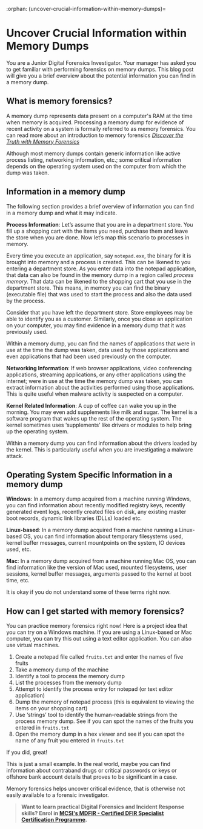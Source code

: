 :orphan:
(uncover-crucial-information-within-memory-dumps)=
# Uncover Crucial Information within Memory Dumps
You are a Junior Digital Forensics Investigator. Your manager has asked you to get familiar with performing forensics on memory dumps. This blog post will give you a brief overview about the potential information you can find in a memory dump.

## What is memory forensics?

A memory dump represents data present on a computer's RAM at the time when memory is acquired. Processing a memory dump for evidence of recent activity on a system is formally referred to as memory forensics. You can read more about an introduction to memory forensics *[Discover the Truth with Memory Forensics](discover-the-truth-with-memory-forensics)*

Although most memory dumps contain generic information like active process listing, networking information, etc.; some critical information depends on the operating system used on the computer from which the dump was taken.

## Information in a memory dump

The following section provides a brief overview of information you can find in a memory dump and what it may indicate.

**Process Information**: Let’s assume that you are in a department store. You fill up a shopping cart with the items you need, purchase them and leave the store when you are done. Now let’s map this scenario to processes in memory. 

Every time you execute an application, say `notepad.exe`, the binary for it is brought into memory and a process is created. This can be likened to you entering a department store. As you enter data into the notepad application, that data can also be found in the memory dump in a region called *process memory*. That data can be likened to the shopping cart that you use in the department store. This means, in memory you can find the binary (executable file) that was used to start the process and also the data used by the process. 

Consider that you have left the department store. Store employees may be able to identify you as a customer. Similarly, once you close an application on your computer, you may find evidence in a memory dump that it was previously used. 

Within a memory dump, you can find the names of applications that were in use at the time the dump was taken, data used by those applications and even applications that had been used previously on the computer.

**Networking Information**: If web browser applications, video conferencing applications, streaming applications, or any other applications using the internet; were in use at the time the memory dump was taken, you can extract information about the activities performed using those applications. This is quite useful when malware activity is suspected on a computer.

**Kernel Related Information**: A cup of coffee can wake you up in the morning. You may even add supplements like milk and sugar. The kernel is a software program that wakes up the rest of the operating system. The kernel sometimes uses ‘supplements’ like drivers or modules to help bring up the operating system. 

Within a memory dump you can find information about the drivers loaded by the kernel. This is particularly useful when you are investigating a malware attack.

## Operating System Specific Information in a memory dump

**Windows**: In a memory dump acquired from a machine running Windows, you can find information about recently modified registry keys, recently generated event logs, recently created files on disk, any existing master boot records, dynamic link libraries (DLLs) loaded etc.

**Linux-based**: In a memory dump acquired from a machine running a Linux-based OS, you can find information about temporary filesystems used, kernel buffer messages, current mountpoints on the system, IO devices used, etc.

**Mac**: In a memory dump acquired from a machine running Mac OS, you can find information like the version of Mac used, mounted filesystems, user sessions, kernel buffer messages, arguments passed to the kernel at boot time, etc.

It is okay if you do not understand some of these terms right now.

## How can I get started with memory forensics?

You can practice memory forensics right now! Here is a project idea that you can try on a Windows machine. If you are using a Linux-based or Mac computer, you can try this out using a text editor application. You can also use virtual machines.

1. Create a notepad file called `fruits.txt` and enter the names of five fruits
2. Take a memory dump of the machine
3. Identify a tool to process the memory dump
4. List the processes from the memory dump
5. Attempt to identify the process entry for notepad (or text editor application)
6. Dump the memory of notepad process (this is equivalent to viewing the items on your shopping cart)
7. Use ‘strings’ tool to identify the human-readable strings from the process memory dump. See if you can spot the names of the fruits you entered in `fruits.txt`
8. Open the memory dump in a hex viewer and see if you can spot the name of any fruit you entered in `fruits.txt`

If you did, great! 

This is just a small example. In the real world, maybe you can find information about contraband drugs or critical passwords or keys or offshore bank account details that proves to be significant in a case. 

Memory forensics helps uncover critical evidence, that is otherwise not easily available to a forensic investigator.

> **Want to learn practical Digital Forensics and Incident Response skills? Enrol in [MCSI's MDFIR - Certified DFIR Specialist Certification Programme](https://www.mosse-institute.com/certifications/mdfir-certified-dfir-specialist.html).**